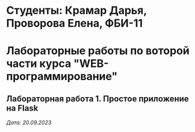# Cтуденты: Крамар Дарья, Проворова Елена, ФБИ-11

# Лабораторные работы по воторой части курса "WEB-программирование"

## Лабораторная работа 1. Простое приложение на Flask

*Дата: 20.09.2023*
